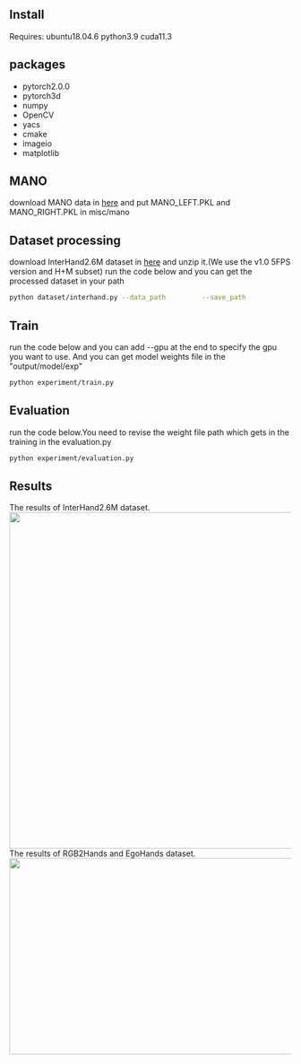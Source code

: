 ## Install
Requires: ubuntu18.04.6 python3.9 cuda11.3

## packages
- pytorch2.0.0
- pytorch3d
- numpy
- OpenCV
- yacs
- cmake
- imageio
- matplotlib

## MANO
download MANO data in [here](https://mano.is.tue.mpg.de/) and put MANO_LEFT.PKL and MANO_RIGHT.PKL in misc/mano

## Dataset processing
download InterHand2.6M dataset in [here](https://mks0601.github.io/InterHand2.6M/) and unzip it.(We use the v1.0 5FPS version and H+M subset)
run the code below and you can get the processed dataset in your path
```bash
python dataset/interhand.py --data_path         --save_path
```
## Train
run the code below and you can add --gpu at the end to specify the gpu you want to use. And you can get model weights file in the "output/model/exp"
```bash
python experiment/train.py
```
## Evaluation
run the code below.You need to revise the weight file path which gets in the training in the evaluation.py
```bash
python experiment/evaluation.py
```
## Results
The results of InterHand2.6M dataset.
<img src="https://github.com/zjhnightnight/hand/blob/main/1.png" width="600" height="600" /><br/>
The results of RGB2Hands and EgoHands dataset.
<img src="https://github.com/zjhnightnight/hand/blob/main/2.png" width="600" height="350" /><br/>
